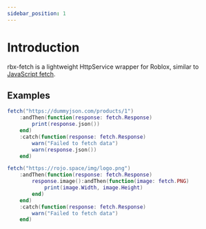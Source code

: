 ```yaml
---
sidebar_position: 1
---
```


# Introduction

rbx-fetch is a lightweight HttpService wrapper for Roblox, similar to [JavaScript fetch](https://developer.mozilla.org/en-US/docs/Web/API/fetch).

## Examples

```lua
fetch("https://dummyjson.com/products/1")
    :andThen(function(response: fetch.Response)
        print(response.json())
    end)
    :catch(function(response: fetch.Response)
        warn("Failed to fetch data")
        warn(response.json())
    end)
```

```lua
fetch("https://rojo.space/img/logo.png")
	:andThen(function(response: fetch.Response)
		response.image():andThen(function(image: fetch.PNG)
			print(image.Width, image.Height)
		end)
	end)
    :catch(function(response: fetch.Response)
        warn("Failed to fetch data")
    end)
```
